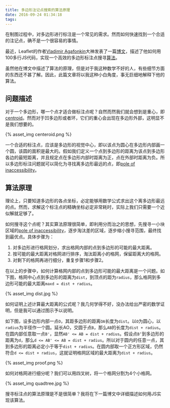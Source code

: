 ```yaml
---
title: 多边形注记点搜索的算法原理
date: 2016-09-24 01:34:18
tags:
---
```




在制图过程中，对多边形进行标注是一个常见的需求。然而如何快速找到一个合适的注记点，确不是一个很容易的事情。

最近，Leaflet的作者[Vladimir Agafonkin][1]大神发表了一篇[博文][2]，描述了他如何用100多行JS代码，实现一个高效的多边形标注点搜寻[算法][3]。

虽然他在博文中描述了算法的原理，但是对于我这种数学不好的人，有些细节方面的东西还不甚了解。因此，此篇文章将以我这种小白角度，事无巨细地解释下他的算法。

## 问题描述

对于一个多边形，哪一个点才适合做标注点呢？自然而然我们就会想到是重心，即[centroid][4]。然而对于凹多边形或者环，它们的重心会出现在多边形外部，这明显不是我们想要的。

{% asset_img centeroid.png %}

一个合适的标注点，应该是多边形的视觉中心，即以该点为圆心在多边形内部画一个圆，该圆的面积是最大的。假如我们定义一个点到多边形的距离为该点到多边形各边的最短距离，并且规定点在多边形内部时距离为正，点在外部时距离为负。所以多边形标注问题就可以简化为寻找离多边形最远的点，即[pole of inaccessibility][5]。

## 算法原理
理论上，只要知道多边形的各点坐标，必定能够用数学公式求出这个离多边形最远的点。然而，求解这个标注点的精确坐标必定非常耗时，实际上我们只需要一个近似解就足够了。

如何搜寻这个点呢？其实算法原理很简单，即利用分而治之的思想，先搜寻一小块区域的[pole of inaccessibility][5]，逐步淘汰差的区域，逐步缩小搜寻范围，最终找到最优点。具体步骤为：
1. 对多边形进行格网划分，求出格网内部的点到多边形的可能的最大距离。
2. 按可能的最大距离对格网进行排序，淘汰距离小的格网，保留距离大的格网。
3. 对剩下的格网再进行细分，重复步骤1和步骤2。

在以上的步骤中，如何计算格网内部的点到多边形可能的最大距离是一个问题。如下图，格网中心点到多边形的距离为`dist`，到顶点的距为`radius`，那么格网到多边形可能的最大距离`maxd = dist + radius`。

{% asset_img dist.jpg %}

如何证明上述计算最大距离的公式呢？我几何学得不好，没办法给出严密的数学证明，但是我可以通过图示予以说明。

如下图，设多边形内部一点`O`，其距多边形的距离`OA`长度为`dist`。以`O`为圆心，以`radius`为半径作一个圆。延长AO，交圆于点`B`，那么`AB`的长度为`dist + radius`。在圆内部任意取一点`B'`，显然`AB' <= AB = dist + radius`。假设点`B‘`到多边形的距离为`d`，那么`d <= AB' <= AB = dist + radius`。所以对于圆内的任意一点，其到多边形的距离必定小于等于`dist + radius`。在圆内部取一个正方形区域，仍然符合`d <= dist + radius`，这就证明格网区域的最大距离为`dist + radius`。

{% asset_img proof.png %}

如何对格网进行细分呢？我们可以用四叉树，将一个格网分割为4个小格网。

{% asset_img quadtree.jpg %}

搜寻标注点的算法原理是不是很简单？我将在下一篇博文中详细描述如何用JS实现该算法。




[1]: https://github.com/mourner
[2]: https://www.mapbox.com/blog/polygon-center/
[3]: https://github.com/mapbox/polylabel
[4]: https://en.wikipedia.org/wiki/Centroid
[5]: https://en.wikipedia.org/wiki/Pole_of_inaccessibility
